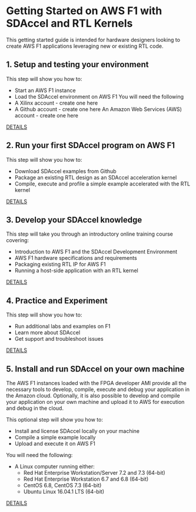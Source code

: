 # Getting Started on AWS F1 with SDAccel and RTL Kernels

This getting started guide is intended for hardware designers looking to create AWS F1 applications leveraging new or existing RTL code.

## 1. Setup and testing your environment
This step will show you how to:
- Start an AWS F1 instance
- Load the SDAccel environment on AWS F1
You will need the following
- A Xilinx account - create one here
- A Github account - create one here
An Amazon Web Services (AWS) account - create one here

[DETAILS](1.%20Setup%20and%20test%20your%20environment.md)



## 2. Run your first SDAccel program on AWS F1
This step will show you how to:
- Download SDAccel examples from Github
- Package an existing RTL design as an SDAccel acceleration kernel
- Compile, execute and profile a simple example accelerated with the RTL kernel

[DETAILS](2.%20Run%20your%20first%20SDAccel%20program%20on%20AWS%20F1.md)



## 3. Develop your SDAccel knowledge 
This step will take you through an introductory online training course covering:
- Introduction to AWS F1 and the SDAccel Development Environment
- AWS F1 hardware specifications and requirements
- Packaging existing RTL IP for AWS F1
- Running a host-side application with an RTL kernel

[DETAILS](3.%20Develop%20your%20SDAccel%20knowledge.md)



## 4. Practice and Experiment
This step will show you how to:
- Run additional labs and examples on F1
- Learn more about SDAccel
- Get support and troubleshoot issues

[DETAILS](4.%20Practice%20and%20Experiment.md)



## 5. Install and run SDAccel on your own machine
The AWS F1 instances loaded with the FPGA developer AMI provide all the necessary tools to develop, compile, execute and debug your application in the Amazon cloud. Optionally, it is also possible to develop and compile your application on your own machine and upload it to AWS for execution and debug in the cloud.

This optional step will show you how to:
- Install and license SDAccel locally on your machine
- Compile a simple example locally
- Upload and execute it on AWS F1


You will need the following:
- A Linux computer running either:
  - Red Hat Enterprise Workstation/Server 7.2 and 7.3 (64-bit)
  - Red Hat Enterprise Workstation 6.7 and 6.8 (64-bit)
  - CentOS 6.8, CentOS 7.3 (64-bit)
  - Ubuntu Linux 16.04.1 LTS (64-bit)

[DETAILS](5.%20Install%20and%20run%20SDAccel%20on%20your%20own%20machine.md)
